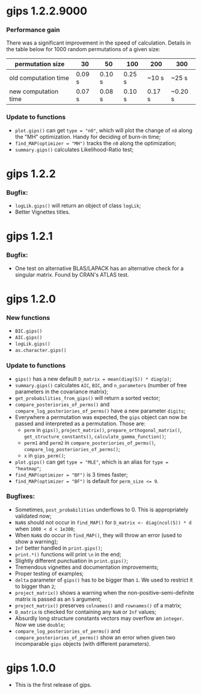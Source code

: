# gips 1.2.2.9000

### Performance gain

There was a significant improvement in the speed of calculation. Details in the table below for 1000 random permutations of a given size:

|  permutation size  |  30  |  50  |  100  |  200  | 300 |
|---|---|---|---|---|---|
|  old computation time  |  0.09 s  |  0.10 s  |  0.25 s  |  ~10 s  |  ~25 s  |
|  new computation time  |  0.07 s  |  0.08 s  |  0.10 s  |  0.17 s  |  ~0.20 s |

### Update to functions

-   `plot.gips()` can get `type = "n0"`, which will plot the change of `n0` along the "MH" optimization. Handy for deciding of burn-in time;
-   `find_MAP(optimizer = "MH")` tracks the `n0` along the optimization;
-   `summary.gips()` calculates Likelihood-Ratio test;


# gips 1.2.2

### Bugfix:

- `logLik.gips()` will return an object of class `logLik`;
- Better Vignettes titles.


# gips 1.2.1

### Bugfix:

-   One test on alternative BLAS/LAPACK has an alternative check for a singular matrix. Found by CRAN's ATLAS test.


# gips 1.2.0

### New functions

-   `BIC.gips()`
-   `AIC.gips()`
-   `logLik.gips()`
-   `as.character.gips()`

### Update to functions

-   `gips()` has a new default `D_matrix = mean(diag(S)) * diag(p)`;
-   `summary.gips()` calculates `AIC`, `BIC`, and `n_parameters` (number of free parameters in the covariance matrix);
-   `get_probabilities_from_gips()` will return a sorted vector;
-   `compare_posteriories_of_perms()` and `compare_log_posteriories_of_perms()` have a new parameter `digits`;
-   Everywhere a permutation was expected, the `gips` object can now be passed and interpreted as a permutation. Those are:
    -   `perm` in `gips()`, `project_matrix()`, `prepare_orthogonal_matrix()`, `get_structure_constants()`, `calculate_gamma_function()`;
    -   `perm1` and `perm2` in `compare_posteriories_of_perms()`, `compare_log_posteriories_of_perms()`;
    -   `x` in `gips_perm()`;
-   `plot.gips()` can get `type = "MLE"`, which is an alias for `type = "heatmap"`;
-   `find_MAP(optimizer = "BF")` is 3 times faster;
-   `find_MAP(optimizer = "BF")` is default for `perm_size <= 9`.

### Bugfixes:

-   Sometimes, `post_probabilities` underflows to 0. This is appropriately validated now;
-   `NaN`s should not occur in `find_MAP()` for `D_matrix <- diag(ncol(S)) * d` when `1000 < d < 1e300`;
-   When `NaN`s do occur in `find_MAP()`, they will throw an error (used to show a warning);
-   `Inf` better handled in `print.gips()`;
-   `print.*()` functions will print `\n` in the end;
-   Slightly different punctuation in `print.gips()`;
-   Tremendous vignettes and documentation improvements;
-   Proper testing of examples;
-   `delta` parameter of `gips()` has to be bigger than `1`. We used to restrict it to bigger than `2`;
-   `project_matrix()` shows a warning when the non-positive-semi-definite matrix is passed as an `S` argument;
-   `project_matrix()` preserves `colnames()` and `rownames()` of a matrix;
-   `D_matrix` is checked for containing any `NaN` or `Inf` values;
-   Absurdly long structure constants vectors may overflow an `integer`. Now we use `double`;
-   `compare_log_posteriories_of_perms()` and `compare_posteriories_of_perms()` show an error when given two incomparable `gips` objects (with different parameters).

# gips 1.0.0

-   This is the first release of gips.
